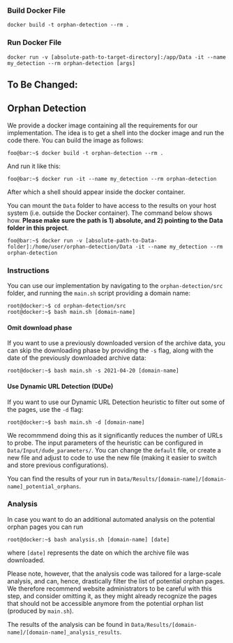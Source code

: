 ### Build Docker File
```console
docker build -t orphan-detection --rm .
```

### Run Docker File
```console
docker run -v [absolute-path-to-target-directory]:/app/Data -it --name my_detection --rm orphan-detection [args]
```

## To Be Changed:
## Orphan Detection
We provide a docker image containing all the requirements for our implementation. The idea is to get a shell into the docker image and run the code there.
You can build the image as follows:

```console
foo@bar:~$ docker build -t orphan-detection --rm .
```
And run it like this:

```console
foo@bar:~$ docker run -it --name my_detection --rm orphan-detection
```
After which a shell should appear inside the docker container.

You can mount the ```Data``` folder to have access to the results on your host system (i.e. outside the Docker container). The command below shows how. **Please make sure the path is 1) absolute, and 2) pointing to the Data folder in this project**.
```console
foo@bar:~$ docker run -v [absolute-path-to-Data-folder]:/home/user/orphan-detection/Data -it --name my_detection --rm orphan-detection
```

### Instructions
You can use our implementation by navigating to the ```orphan-detection/src``` folder, and running the ```main.sh``` script providing a domain name:
```console
root@docker:~$ cd orphan-detection/src
root@docker:~$ bash main.sh [domain-name]
```

#### Omit download phase
If you want to use a previously downloaded version of the archive data, you can skip the downloading phase by providing the ```-s```
 flag, along with the date of the previously downloaded archive data:
 ```console
root@docker:~$ bash main.sh -s 2021-04-20 [domain-name]
```
#### Use Dynamic URL Detection (DUDe)
If you want to use our Dynamic URL Detection heuristic to filter out some of the pages, use the ```-d``` flag:
 ```console
root@docker:~$ bash main.sh -d [domain-name]
```
We recommmend doing this as it significantly reduces the number of URLs to probe. The input parameters of the heuristic can be configured in ```Data/Input/dude_parameters/```. You can change the ```default``` file, or create a new file and adjust to code to use the new file (making it easier to switch and store previous configurations).

You can find the results of your run in ```Data/Results/[domain-name]/[domain-name]_potential_orphans```.

### Analysis

In case you want to do an additional automated analysis on the potential orphan pages you can run

 ```console
root@docker:~$ bash analysis.sh [domain-name] [date]
```

where ```[date]``` represents the date on which the archive file was downloaded.

Please note, however, that the analysis code was tailored for a large-scale analysis, and can, hence, drastically filter the list of potential orphan pages. We therefore recommend website administrators to be careful with this step, and consider omitting it, as they might already recognize the pages that should not be accessible anymore from the potential orphan list (produced by ```main.sh```).

The results of the analysis can be found in ```Data/Results/[domain-name]/[domain-name]_analysis_results```.
